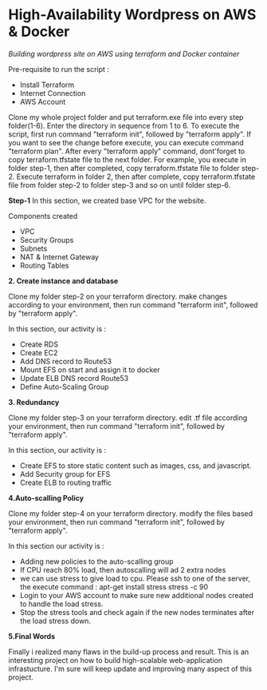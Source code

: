 # High-Availability Wordpress on AWS & Docker

_Building wordpress site on AWS using terraform and Docker container_


Pre-requisite to run the script :
- Install Terraform
- Internet Connection
- AWS Account

Clone my whole project folder and put terraform.exe file into every step folder(1-6). Enter the directory in sequence from 1 to 6. To execute the script, first run command "terraform init", followed by "terraform apply". If you want to see the change before execute, you can execute command "terraform plan". After every "terraform apply" command, dont'forget to copy terraform.tfstate file to the next folder. For example, you execute in folder step-1, then after completed, copy terraform.tfstate file to folder step-2. Execute terraform in folder 2, then after complete, copy terraform.tfstate file from folder step-2 to folder step-3 and so on until folder step-6.


**Step-1**
In this section, we created base VPC for the website.

Components created
- VPC
- Security Groups
- Subnets
- NAT & Internet Gateway
- Routing Tables

**2. Create instance and database**

Clone my folder step-2 on your terraform directory. make changes according to your environment, then run command "terraform init", followed by "terraform apply".

In this section, our activity is :
- Create RDS
- Create EC2
- Add DNS record to Route53
- Mount EFS on start and assign it to docker
- Update ELB DNS record Route53
- Define Auto-Scaling Group

**3. Redundancy**

Clone my folder step-3 on your terraform directory. edit .tf file according your environment, then run command "terraform init", followed by "terraform apply".

In this section, our activity is :
- Create EFS to store static content such as images, css, and javascript.
- Add Security group for EFS
- Create ELB to routing traffic

**4.Auto-scalling Policy**

Clone my folder step-4 on your terraform directory. modify the files based your environment, then run command "terraform init", followed by "terraform apply".

In this section our activity is :
- Adding new policies to the auto-scalling group 
- If CPU reach 80% load, then autoscalling will ad 2 extra nodes
- we can use stress to give load to cpu. Please ssh to one of the server, the execute
  command : apt-get install stress
            stress -c 90
- Login to your AWS account to make sure new additional nodes created to handle the load stress.
- Stop the stress tools and check again if the new nodes terminates after the load stress down.
            
 **5.Final Words**
 
Finally i realized many flaws in the build-up process and result. This is an interesting project on how to build high-scalable web-application infrastucture. I'm sure will keep update and improving many aspect of this project.

